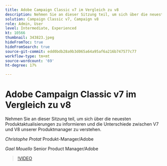 ```yaml
---
title: Adobe Campaign Classic v7 im Vergleich zu v8
description: Nehmen Sie an dieser Sitzung teil, um sich über die neuesten Produktaktualisierungen zu informieren und die Unterschiede zwischen V7 und V8 unserer Produktmanager zu verstehen.
solution: Campaign Classic v7, Campaign v8
role: Admin, User
level: Intermediate, Experienced
kt: 10566
thumbnail: 343823.jpeg
hideFromToc: true
hideFromSearch: true
source-git-commit: edd0bdb28a9b3d065a64a95af6a216b747577c77
workflow-type: tm+mt
source-wordcount: '69'
ht-degree: 17%

---
```


# Adobe Campaign Classic v7 im Vergleich zu v8

Nehmen Sie an dieser Sitzung teil, um sich über die neuesten Produktaktualisierungen zu informieren und die Unterschiede zwischen V7 und V8 unserer Produktmanager zu verstehen.

*Christophe Protat* Produkt-Manager/Adobe

*Gael Mouello* Senior Product Manager/Adobe

>[!VIDEO](https://video.tv.adobe.com/v/343823/?quality=12&learn=on)
